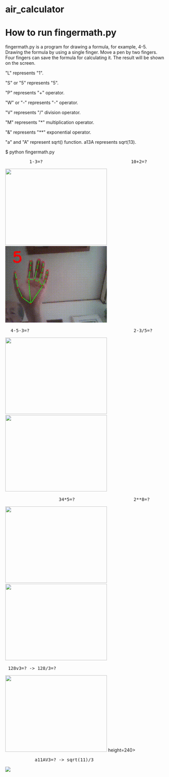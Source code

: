 # air_calculator

# How to run fingermath.py

fingermath.py is a program for drawing a formula, for example, 4-5.
Drawing the formula by using a single finger. Move a pen by two fingers.
Four fingers can save the formula for calculating it. 
The result will be shown on the screen.

"L" represents "1".

"S" or "5" represents "5".

"P" represents "+" operator.

"W" or "-" represents "-" operator.

"V" represents "/" division operator.

"M" represents "*" multiplication operator.

"&" represents "\**" exponential operator.

"a" and "A" represent sqrt() function. a13A represents sqrt(13).

$ python fingermath.py

<pre>         1-3=?                                 10+2=?  </pre>
<img src='Lw3.gif' width=320 height=240> <img src='10plus2.gif' width=320 height=240>

<pre>  4-5-3=?                                       2-3/5=?   </pre>
<img src='4-5-3.gif' width=320 height=240> <img src='2-3divide_by5.gif' width=320 height=240> 

<pre>                    34*5=?                      2**8=?</pre>
<img src='34M5.gif' width=320 height=240> <img src='2^8.gif' width=320 height=240>  


<pre> 128v3=? -> 128/3=?                       </pre>            
<img src='128div3.gif' width=320 height=240> height=240> 

<pre>           a11AV3=? -> sqrt(11)/3</pre>
<img src='sqrt(11)div3.gif' width=320 >
